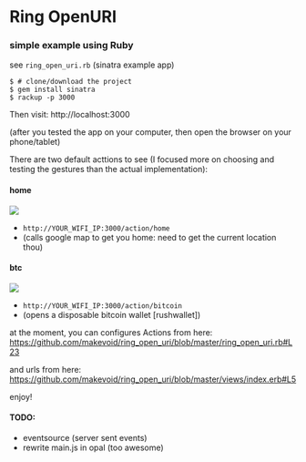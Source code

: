 # Ring OpenURI

### simple example using Ruby

see `ring_open_uri.rb` (sinatra example app)


```
$ # clone/download the project
$ gem install sinatra
$ rackup -p 3000
```

Then visit: http://localhost:3000

(after you tested the app on your computer, then open the browser on your phone/tablet)


There are two default acttions to see (I focused more on choosing and testing the gestures than the actual implementation):

#### home

![](http://dl.dropboxusercontent.com/s/qn2og1q2x5t4xnh/2014-12-05%20at%2008.56%20(1).png)

- `http://YOUR_WIFI_IP:3000/action/home` 
- (calls google map to get you home: need to get the current location thou)

#### btc

![](http://dl.dropboxusercontent.com/s/2ft6o2a9zxg0ojo/2014-12-05%20at%2008.56.png)

- `http://YOUR_WIFI_IP:3000/action/bitcoin` 
- (opens a disposable bitcoin wallet [rushwallet])

at the moment, you can configures Actions from here: https://github.com/makevoid/ring_open_uri/blob/master/ring_open_uri.rb#L23

and urls from here: https://github.com/makevoid/ring_open_uri/blob/master/views/index.erb#L5

enjoy!

#### TODO:

- eventsource (server sent events)
- rewrite main.js in opal (too awesome)
